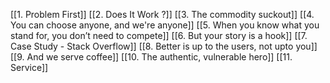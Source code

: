 [[1. Problem First]]
[[2. Does It Work ?]]
[[3. The commodity suckout]]
[[4. You can choose anyone, and we're anyone]]
[[5. When you know what you stand for, you don’t need to compete]]
[[6. But your story is a hook]]
[[7. Case Study - Stack Overflow]]
[[8. Better is up to the users, not upto you]]
[[9. And we serve coffee]]
[[10. The authentic, vulnerable hero]]
[[11. Service]]









